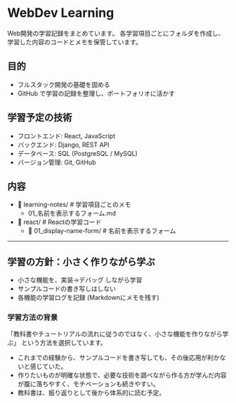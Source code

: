 # WebDev Learning 

Web開発の学習記録をまとめています。
各学習項目ごとにフォルダを作成し、学習した内容のコードとメモを保管しています。

## 目的
- フルスタック開発の基礎を固める
- GitHub で学習の記録を整理し、ポートフォリオに活かす

## 学習予定の技術
- フロントエンド: React, JavaScript
- バックエンド: Django, REST API
- データベース: SQL (PostgreSQL / MySQL)
- バージョン管理: Git, GitHub

## 内容
- 📂 learning-notes/ # 学習項目ごとのメモ 
  - 01_名前を表示するフォーム.md 
- 📂 react/ # Reactの学習コード 
  - 📂 01_display-name-form/ # 名前を表示するフォーム 

---

## 学習の方針：**小さく作りながら学ぶ**
- 小さな機能を、実装→デバッグ しながら学習
- サンプルコードの書き写しはしない
- 各機能の学習ログを記録 (Markdownにメモを残す)

### 学習方法の背景
「教科書やチュートリアルの流れに従うのではなく、小さな機能を作りながら学ぶ」 という方法を選択しています。
- これまでの経験から、サンプルコードを書き写しても、その後応用が利かないと感じていた。
- 作りたいものが明確な状態で、必要な技術を調べながら作る方が学んだ内容が腹に落ちやすく、モチベーションも続きやすい。
- 教科書は、振り返りとして後から体系的に読む予定。